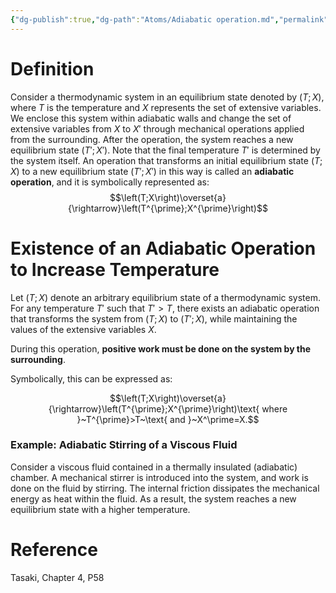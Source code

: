 ```yaml
---
{"dg-publish":true,"dg-path":"Atoms/Adiabatic operation.md","permalink":"/atoms/adiabatic-operation/","tags":["type/article","topic/thermodynamics"],"created":"2024-12-16T22:43:26.793+01:00","updated":"2024-12-16T23:50:49.087+01:00"}
---
```


# Definition

Consider a thermodynamic system in an equilibrium state denoted by $\left(T; X\right)$, where $T$ is the temperature and $X$ represents the set of extensive variables. We enclose this system within adiabatic walls and change the set of extensive variables from $X$ to $X'$ through mechanical operations applied from the surrounding. After the operation, the system reaches a new equilibrium state $\left(T'; X'\right)$. Note that the final temperature $T'$ is determined by the system itself. An operation that transforms an initial equilibrium state $\left(T; X\right)$ to a new equilibrium state $\left(T'; X'\right)$ in this way is called an **adiabatic operation**, and it is symbolically represented as:
$$\left(T;X\right)\overset{a}{\rightarrow}\left(T^{\prime};X^{\prime}\right)$$

# Existence of an Adiabatic Operation to Increase Temperature

Let $\left(T; X\right)$ denote an arbitrary equilibrium state of a thermodynamic system. For any temperature $T'$ such that $T' > T$, there exists an adiabatic operation that transforms the system from $\left(T; X\right)$ to $\left(T'; X\right)$, while maintaining the values of the extensive variables $X$.

During this operation, **positive work must be done on the system by the surrounding**.

Symbolically, this can be expressed as:

$$\left(T;X\right)\overset{a}{\rightarrow}\left(T^{\prime};X^{\prime}\right)\text{ where }~T^{\prime}>T~\text{ and }~X^\prime=X.$$

### Example: Adiabatic Stirring of a Viscous Fluid
Consider a viscous fluid contained in a thermally insulated (adiabatic) chamber. A mechanical stirrer is introduced into the system, and work is done on the fluid by stirring. The internal friction dissipates the mechanical energy as heat within the fluid. As a result, the system reaches a new equilibrium state with a higher temperature.


# Reference

Tasaki, Chapter 4, P58
